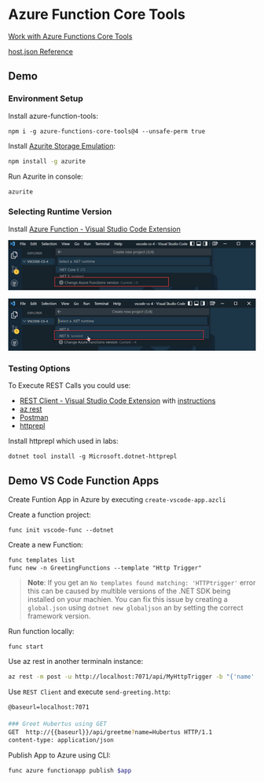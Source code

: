 # Azure Function Core Tools

[Work with Azure Functions Core Tools](https://docs.microsoft.com/en-us/azure/azure-functions/functions-run-local?tabs=v3%2Cwindows%2Ccsharp%2Cportal%2Cbash)

[host.json Reference](https://docs.microsoft.com/en-us/azure/azure-functions/functions-host-json)

## Demo

### Environment Setup

Install azure-function-tools:

```
npm i -g azure-functions-core-tools@4 --unsafe-perm true
```

Install [Azurite Storage Emulation](https://docs.microsoft.com/en-us/azure/storage/common/storage-use-azurite?tabs=visual-studio):

```bash
npm install -g azurite
```

Run Azurite in console:

```bash
azurite
```

### Selecting Runtime Version

Install [Azure Function - Visual Studio Code Extension](https://marketplace.visualstudio.com/items?itemName=ms-azuretools.vscode-azurefunctions)

![change-version](_images/change-version.jpg)

![select-net-version](_images/select-net-version.jpg)


### Testing Options

To Execute REST Calls you could use:

-   [REST Client - Visual Studio Code Extension](https://marketplace.visualstudio.com/items?itemName=humao.rest-client) with [instructions](https://github.com/Huachao/vscode-restclient/blob/master/README.md)
-   [az rest](https://docs.microsoft.com/en-us/cli/azure/reference-index?view=azure-cli-latest#az_rest)
-   [Postman](https://www.postman.com/)
-   [httprepl](https://docs.microsoft.com/en-us/aspnet/core/web-api/http-repl/?view=aspnetcore-6.0&tabs=windows)

Install httprepl which used in labs:

```
dotnet tool install -g Microsoft.dotnet-httprepl
```

## Demo VS Code Function Apps

Create Funtion App in Azure by executing `create-vscode-app.azcli`

Create a function project:

```
func init vscode-func --dotnet
```

Create a new Function:

```
func templates list
func new -n GreetingFunctions --template "Http Trigger"
```

>  **Note**: If you get an `No templates found matching: 'HTTPtrigger'` error this can be caused by multible versions of the .NET SDK being installed on your machien. You can fix this issue by creating a `global.json` using `dotnet new globaljson` an by setting the correct framework version.

Run function locally:

```
func start
```

Use az rest in another terminaln instance:

```bash
az rest -m post -u http://localhost:7071/api/MyHttpTrigger -b "{'name':'Azure Rocks'}"
```

Use `REST Client` and execute `send-greeting.http`:

```bash
@baseurl=localhost:7071

### Greet Hubertus using GET
GET  http://{{baseurl}}/api/greetme?name=Hubertus HTTP/1.1
content-type: application/json
```

Publish App to Azure using CLI:

```bash
func azure functionapp publish $app
```
